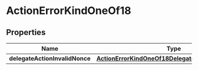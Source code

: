 
# ActionErrorKindOneOf18

## Properties
| Name | Type | Description | Notes |
| ------------ | ------------- | ------------- | ------------- |
| **delegateActionInvalidNonce** | [**ActionErrorKindOneOf18DelegateActionInvalidNonce**](ActionErrorKindOneOf18DelegateActionInvalidNonce.md) |  |  |



